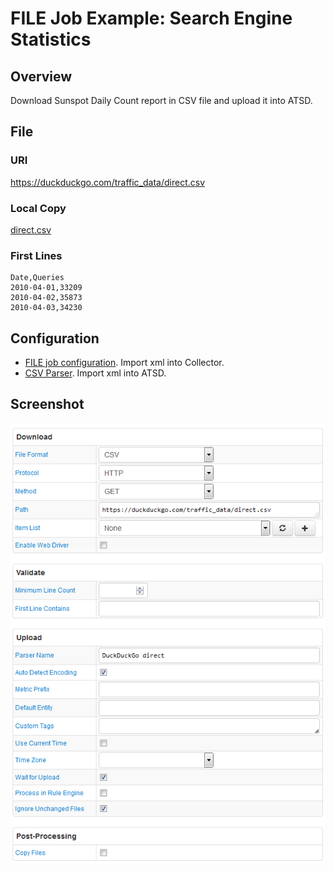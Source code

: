# FILE Job Example: Search Engine Statistics

## Overview

Download Sunspot Daily Count report in CSV file and upload it into ATSD.

## File

### URI

https://duckduckgo.com/traffic_data/direct.csv

### Local Copy

[direct.csv](direct.csv)

### First Lines

```ls
Date,Queries
2010-04-01,33209
2010-04-02,35873
2010-04-03,34230
```

## Configuration

* [FILE job configuration](duckduckgo-job.xml). Import xml into Collector.
* [CSV Parser](duckduckgo-parser.xml). Import xml into ATSD.

## Screenshot

![Job Screenshot](duckduckgo-config.png)

